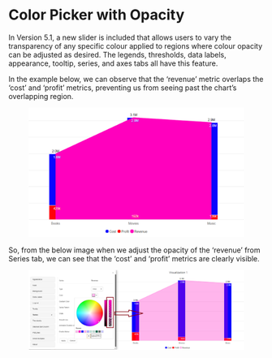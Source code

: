 # Color Picker with Opacity

In Version 5.1, a new slider is included that allows users to vary the transparency of any specific colour applied to regions where colour opacity can be adjusted as desired. The legends, thresholds, data labels, appearance, tooltip, series, and axes tabs all have this feature.

In the example below, we can observe that the ‘revenue’ metric overlaps the ‘cost’ and ‘profit’ metrics, preventing us from seeing past the chart’s overlapping region.

<figure><img src="../.gitbook/assets/Trans1.png" alt=""><figcaption></figcaption></figure>

So, from the below image when we adjust the opacity of the ‘revenue’ from Series tab, we can see that the ‘cost’ and ‘profit’ metrics are clearly visible.

<figure><img src="../.gitbook/assets/Trans2.png" alt=""><figcaption></figcaption></figure>
